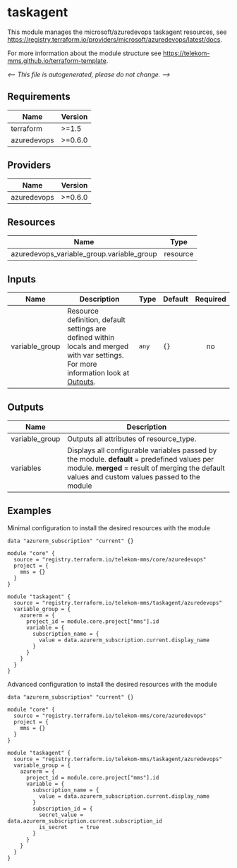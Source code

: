 <!-- BEGIN_TF_DOCS -->
# taskagent

This module manages the microsoft/azuredevops taskagent resources, see https://registry.terraform.io/providers/microsoft/azuredevops/latest/docs.

For more information about the module structure see https://telekom-mms.github.io/terraform-template.

_<-- This file is autogenerated, please do not change. -->_

## Requirements

| Name | Version |
|------|---------|
| terraform | >=1.5 |
| azuredevops | >=0.6.0 |

## Providers

| Name | Version |
|------|---------|
| azuredevops | >=0.6.0 |

## Resources

| Name | Type |
|------|------|
| azuredevops_variable_group.variable_group | resource |

## Inputs

| Name | Description | Type | Default | Required |
|------|-------------|------|---------|:--------:|
| variable_group | Resource definition, default settings are defined within locals and merged with var settings. For more information look at [Outputs](#Outputs). | `any` | `{}` | no |

## Outputs

| Name | Description |
|------|-------------|
| variable_group | Outputs all attributes of resource_type. |
| variables | Displays all configurable variables passed by the module. __default__ = predefined values per module. __merged__ = result of merging the default values and custom values passed to the module |

## Examples

Minimal configuration to install the desired resources with the module

```hcl
data "azurerm_subscription" "current" {}

module "core" {
  source = "registry.terraform.io/telekom-mms/core/azuredevops"
  project = {
    mms = {}
  }
}

module "taskagent" {
  source = "registry.terraform.io/telekom-mms/taskagent/azuredevops"
  variable_group = {
    azurerm = {
      project_id = module.core.project["mms"].id
      variable = {
        subscription_name = {
          value = data.azurerm_subscription.current.display_name
        }
      }
    }
  }
}
```

Advanced configuration to install the desired resources with the module

```hcl
data "azurerm_subscription" "current" {}

module "core" {
  source = "registry.terraform.io/telekom-mms/core/azuredevops"
  project = {
    mms = {}
  }
}

module "taskagent" {
  source = "registry.terraform.io/telekom-mms/taskagent/azuredevops"
  variable_group = {
    azurerm = {
      project_id = module.core.project["mms"].id
      variable = {
        subscription_name = {
          value = data.azurerm_subscription.current.display_name
        }
        subscription_id = {
          secret_value = data.azurerm_subscription.current.subscription_id
          is_secret    = true
        }
      }
    }
  }
}
```
<!-- END_TF_DOCS -->
